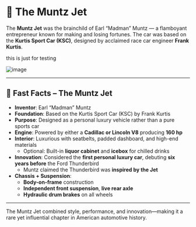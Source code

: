 # 🚗 The Muntz Jet

The **Muntz Jet** was the brainchild of Earl “Madman” Muntz — a flamboyant entrepreneur known for making and losing fortunes. The car was based on the **Kurtis Sport Car (KSC)**, designed by acclaimed race car engineer **Frank Kurtis**.

this is just for testing

![image](https://github.com/user-attachments/assets/8f810699-75fa-4f83-bcf4-e64bf4682283)

---

## 🧠 Fast Facts – The Muntz Jet

- **Inventor**: Earl “Madman” Muntz
- **Foundation**: Based on the Kurtis Sport Car (KSC) by Frank Kurtis
- **Purpose**: Designed as a personal luxury vehicle rather than a pure sports car
- **Engine**: Powered by either a **Cadillac or Lincoln V8** producing **160 hp**
- **Interior**: Luxurious with seatbelts, padded dashboard, and high-end materials  
  - Optional: Built-in **liquor cabinet** and **icebox** for chilled drinks
- **Innovation**: Considered the **first personal luxury car**, debuting **six years before** the Ford Thunderbird
  - Muntz claimed the Thunderbird was **inspired by the Jet**
- **Chassis + Suspension**:
  - **Body-on-frame** construction
  - **Independent front suspension**, **live rear axle**
  - **Hydraulic drum brakes** on all wheels

---

The Muntz Jet combined style, performance, and innovation—making it a rare yet influential chapter in American automotive history.

